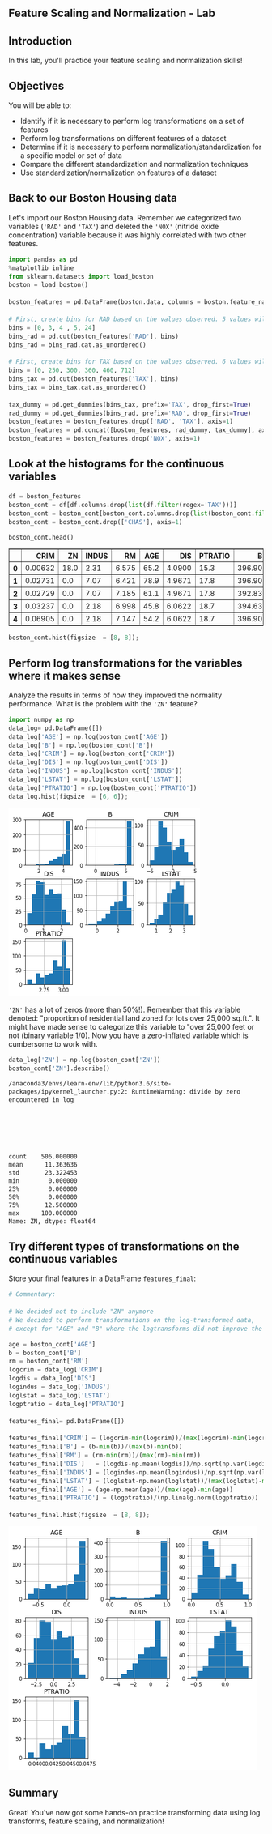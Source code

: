 
## Feature Scaling and Normalization - Lab

## Introduction
In this lab, you'll practice your feature scaling and normalization skills!

## Objectives
You will be able to:
* Identify if it is necessary to perform log transformations on a set of features
* Perform log transformations on different features of a dataset
* Determine if it is necessary to perform normalization/standardization for a specific model or set of data
* Compare the different standardization and normalization techniques
* Use standardization/normalization on features of a dataset

## Back to our Boston Housing data

Let's import our Boston Housing data. Remember we categorized two variables (`'RAD'` and `'TAX'`) and deleted the `'NOX'` (nitride oxide concentration) variable because it was highly correlated with two other features.


```python
import pandas as pd
%matplotlib inline
from sklearn.datasets import load_boston
boston = load_boston()

boston_features = pd.DataFrame(boston.data, columns = boston.feature_names)

# First, create bins for RAD based on the values observed. 5 values will result in 4 bins
bins = [0, 3, 4 , 5, 24]
bins_rad = pd.cut(boston_features['RAD'], bins)
bins_rad = bins_rad.cat.as_unordered()

# First, create bins for TAX based on the values observed. 6 values will result in 5 bins
bins = [0, 250, 300, 360, 460, 712]
bins_tax = pd.cut(boston_features['TAX'], bins)
bins_tax = bins_tax.cat.as_unordered()

tax_dummy = pd.get_dummies(bins_tax, prefix='TAX', drop_first=True)
rad_dummy = pd.get_dummies(bins_rad, prefix='RAD', drop_first=True)
boston_features = boston_features.drop(['RAD', 'TAX'], axis=1)
boston_features = pd.concat([boston_features, rad_dummy, tax_dummy], axis=1)
boston_features = boston_features.drop('NOX', axis=1)
```

## Look at the histograms for the continuous variables


```python
df = boston_features
boston_cont = df[df.columns.drop(list(df.filter(regex='TAX')))]
boston_cont = boston_cont[boston_cont.columns.drop(list(boston_cont.filter(regex='RAD')))]
boston_cont = boston_cont.drop(['CHAS'], axis=1)
```


```python
boston_cont.head()
```




<div>
<style scoped>
    .dataframe tbody tr th:only-of-type {
        vertical-align: middle;
    }

    .dataframe tbody tr th {
        vertical-align: top;
    }

    .dataframe thead th {
        text-align: right;
    }
</style>
<table border="1" class="dataframe">
  <thead>
    <tr style="text-align: right;">
      <th></th>
      <th>CRIM</th>
      <th>ZN</th>
      <th>INDUS</th>
      <th>RM</th>
      <th>AGE</th>
      <th>DIS</th>
      <th>PTRATIO</th>
      <th>B</th>
      <th>LSTAT</th>
    </tr>
  </thead>
  <tbody>
    <tr>
      <th>0</th>
      <td>0.00632</td>
      <td>18.0</td>
      <td>2.31</td>
      <td>6.575</td>
      <td>65.2</td>
      <td>4.0900</td>
      <td>15.3</td>
      <td>396.90</td>
      <td>4.98</td>
    </tr>
    <tr>
      <th>1</th>
      <td>0.02731</td>
      <td>0.0</td>
      <td>7.07</td>
      <td>6.421</td>
      <td>78.9</td>
      <td>4.9671</td>
      <td>17.8</td>
      <td>396.90</td>
      <td>9.14</td>
    </tr>
    <tr>
      <th>2</th>
      <td>0.02729</td>
      <td>0.0</td>
      <td>7.07</td>
      <td>7.185</td>
      <td>61.1</td>
      <td>4.9671</td>
      <td>17.8</td>
      <td>392.83</td>
      <td>4.03</td>
    </tr>
    <tr>
      <th>3</th>
      <td>0.03237</td>
      <td>0.0</td>
      <td>2.18</td>
      <td>6.998</td>
      <td>45.8</td>
      <td>6.0622</td>
      <td>18.7</td>
      <td>394.63</td>
      <td>2.94</td>
    </tr>
    <tr>
      <th>4</th>
      <td>0.06905</td>
      <td>0.0</td>
      <td>2.18</td>
      <td>7.147</td>
      <td>54.2</td>
      <td>6.0622</td>
      <td>18.7</td>
      <td>396.90</td>
      <td>5.33</td>
    </tr>
  </tbody>
</table>
</div>




```python
boston_cont.hist(figsize  = [8, 8]);
```

## Perform log transformations for the variables where it makes sense

Analyze the results in terms of how they improved the normality performance. What is the problem with the `'ZN'` feature?  


```python
import numpy as np
data_log= pd.DataFrame([])
data_log['AGE'] = np.log(boston_cont['AGE'])
data_log['B'] = np.log(boston_cont['B'])
data_log['CRIM'] = np.log(boston_cont['CRIM'])
data_log['DIS'] = np.log(boston_cont['DIS'])
data_log['INDUS'] = np.log(boston_cont['INDUS'])
data_log['LSTAT'] = np.log(boston_cont['LSTAT'])
data_log['PTRATIO'] = np.log(boston_cont['PTRATIO'])
data_log.hist(figsize  = [6, 6]);
```


![png](index_files/index_12_0.png)


`'ZN'` has a lot of zeros (more than 50%!). Remember that this variable denoted: "proportion of residential land zoned for lots over 25,000 sq.ft.". It might have made sense to categorize this variable to "over 25,000 feet or not (binary variable 1/0). Now you have a zero-inflated variable which is cumbersome to work with.


```python
data_log['ZN'] = np.log(boston_cont['ZN'])
boston_cont['ZN'].describe()
```

    /anaconda3/envs/learn-env/lib/python3.6/site-packages/ipykernel_launcher.py:2: RuntimeWarning: divide by zero encountered in log
      





    count    506.000000
    mean      11.363636
    std       23.322453
    min        0.000000
    25%        0.000000
    50%        0.000000
    75%       12.500000
    max      100.000000
    Name: ZN, dtype: float64



## Try different types of transformations on the continuous variables

Store your final features in a DataFrame `features_final`: 


```python
# Commentary:

# We decided not to include "ZN" anymore
# We decided to perform transformations on the log-transformed data, 
# except for "AGE" and "B" where the logtransforms did not improve the skewness.

```


```python
age = boston_cont['AGE']
b = boston_cont['B']
rm = boston_cont['RM']
logcrim = data_log['CRIM'] 
logdis = data_log['DIS']  
logindus = data_log['INDUS'] 
loglstat = data_log['LSTAT']
logptratio = data_log['PTRATIO']

features_final= pd.DataFrame([])

features_final['CRIM'] = (logcrim-min(logcrim))/(max(logcrim)-min(logcrim))
features_final['B'] = (b-min(b))/(max(b)-min(b))
features_final['RM'] = (rm-min(rm))/(max(rm)-min(rm))
features_final['DIS']   = (logdis-np.mean(logdis))/np.sqrt(np.var(logdis))
features_final['INDUS'] = (logindus-np.mean(logindus))/np.sqrt(np.var(logindus))
features_final['LSTAT'] = (loglstat-np.mean(loglstat))/(max(loglstat)-min(loglstat))
features_final['AGE'] = (age-np.mean(age))/(max(age)-min(age))
features_final['PTRATIO'] = (logptratio)/(np.linalg.norm(logptratio))

features_final.hist(figsize  = [8, 8]);
```


![png](index_files/index_18_0.png)


## Summary
Great! You've now got some hands-on practice transforming data using log transforms, feature scaling, and normalization!
